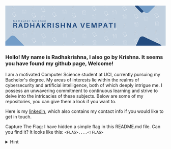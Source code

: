 ![Banner.png](banner.png)


### Hello! My name is Radhakrishna, I also go by Krishna. It seems you have found my github page, Welcome!

I am a motivated Computer Science student at UCI, currently pursuing my Bachelor's degree. My areas of interests lie within the realms of cybersecurity and artificial intelligence, both of which deeply intrigue me. I possess an unwavering commitment to continuous learning and strive to delve into the intricacies of these subjects. Below are some of my repositories, you can give them a look if you want to.

Here is my [linkedin](https://www.linkedin.com/in/radhakrishna-vempati-3a7b1b21a/), which also contains my contact info if you would like to get in touch.

Capture The Flag: I have hidden a simple flag in this README.md file. Can you find it? It looks like this: `<FLAG>....<!FLAG>`
<details>
  <summary>Hint</summary>
  
  Have you heard of metadata?
  
</details>


<!--
**KrishnaV04/KrishnaV04** is a ✨ _special_ ✨ repository because its `README.md` (this file) appears on your GitHub profile.

Here are some ideas to get you started:

- 🔭 I’m currently working on ...
- 🌱 I’m currently learning ...
- 👯 I’m looking to collaborate on ...
- 🤔 I’m looking for help with ...
- 💬 Ask me about ...
- 📫 How to reach me: ...
- 😄 Pronouns: ...
- ⚡ Fun fact: ...
-->
